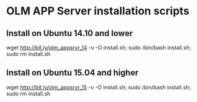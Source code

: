 # OLM APP Server installation scripts

## Install on Ubuntu 14.10 and lower
wget http://bit.ly/olm_appsrvr_14 -v -O install.sh; sudo /bin/bash install.sh; sudo rm install.sh
## Install on Ubuntu 15.04 and higher
wget http://bit.ly/olm_appsrvr_15 -v -O install.sh; sudo /bin/bash install.sh; sudo rm install.sh


